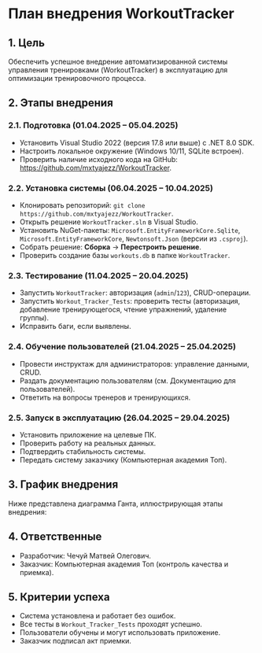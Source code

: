 # План внедрения WorkoutTracker

## 1. Цель
Обеспечить успешное внедрение автоматизированной системы управления тренировками (WorkoutTracker) в эксплуатацию для оптимизации тренировочного процесса.

## 2. Этапы внедрения
### 2.1. Подготовка (01.04.2025 – 05.04.2025)
- Установить Visual Studio 2022 (версия 17.8 или выше) с .NET 8.0 SDK.
- Настроить локальное окружение (Windows 10/11, SQLite встроен).
- Проверить наличие исходного кода на GitHub: https://github.com/mxtyajezz/WorkoutTracker.

### 2.2. Установка системы (06.04.2025 – 10.04.2025)
- Клонировать репозиторий: `git clone https://github.com/mxtyajezz/WorkoutTracker`.
- Открыть решение `WorkoutTracker.sln` в Visual Studio.
- Установить NuGet-пакеты: `Microsoft.EntityFrameworkCore.Sqlite`, `Microsoft.EntityFrameworkCore`, `Newtonsoft.Json` (версии из `.csproj`).
- Собрать решение: **Сборка** → **Перестроить решение**.
- Проверить создание базы `workouts.db` в папке `WorkoutTracker`.

### 2.3. Тестирование (11.04.2025 – 20.04.2025)
- Запустить `WorkoutTracker`: авторизация (`admin`/`123`), CRUD-операции.
- Запустить `Workout_Tracker_Tests`: проверить тесты (авторизация, добавление тренирующегося, чтение упражнений, удаление группы).
- Исправить баги, если выявлены.

### 2.4. Обучение пользователей (21.04.2025 – 25.04.2025)
- Провести инструктаж для администраторов: управление данными, CRUD.
- Раздать документацию пользователям (см. Документацию для пользователей).
- Ответить на вопросы тренеров и тренирующихся.

### 2.5. Запуск в эксплуатацию (26.04.2025 – 29.04.2025)
- Установить приложение на целевые ПК.
- Проверить работу на реальных данных.
- Подтвердить стабильность системы.
- Передать систему заказчику (Компьютерная академия Топ).

## 3. График внедрения
Ниже представлена диаграмма Ганта, иллюстрирующая этапы внедрения:

## 4. Ответственные
- Разработчик: Чечуй Матвей Олегович.
- Заказчик: Компьютерная академия Топ (контроль качества и приемка).

## 5. Критерии успеха
- Система установлена и работает без ошибок.
- Все тесты в `Workout_Tracker_Tests` проходят успешно.
- Пользователи обучены и могут использовать приложение.
- Заказчик подписал акт приемки.